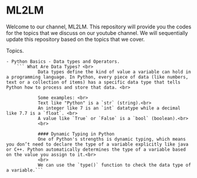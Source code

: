 # ML2LM

Welcome to our channel, ML2LM. This repository will provide you the codes for the topics that we discuss on our youtube channel. We will sequentially update this repository based on the topics that we cover.

Topics.
    
    - Python Basics - Data types and Operators.
        ``` What Are Data Types? <br>
                Data types define the kind of value a variable can hold in a programming language. In Python, every piece of data (like numbers, text or a collection of items) has a specific data type that tells Python how to process and store that data. <br>

                Some examples: <br>
                Text like "Python" is a `str` (string).<br>
                An integer like 7 is an `int` datatype while a decimal like 7.7 is a `float`. <br>
                A value like `True` or `False` is a `bool` (boolean).<br>
                <br>

                #### Dynamic Typing in Python
                One of Python's strengths is dynamic typing, which means you don’t need to declare the type of a variable explicitly like java or C++. Python automatically determines the type of a variable based on the value you assign to it.<br>
                <br>
                We can use the `type()` function to check the data type of a variable.```